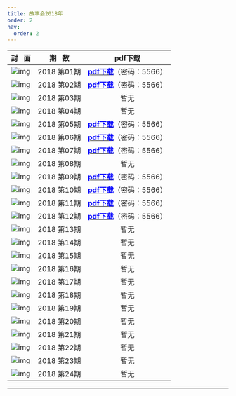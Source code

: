 ```yaml
---
title: 故事会2018年
order: 2
nav:
  order: 2
---
```

|                          封   面                          |  期   数  |                                     pdf下载                                     |
| :---------------------------------------------------------: | :---------: | :------------------------------------------------------------------------------: |
| ![img](../../../public/images/gushihui/gsh2018/gsh201801.jpg) | 2018 第01期 | [<font color="blue">**pdf下载**</font>](https://url97.ctfile.com/f/799297-1457766520-913a95?p=5566)（密码：5566） |
| ![img](../../../public/images/gushihui/gsh2018/gsh201802.jpg) | 2018 第02期 | [<font color="blue">**pdf下载**</font>](https://url97.ctfile.com/f/799297-1457766526-025e08?p=5566)（密码：5566） |
| ![img](../../../public/images/gushihui/gsh2018/gsh201803.jpg) | 2018 第03期 |                                       暂无                                       |
| ![img](../../../public/images/gushihui/gsh2018/gsh201804.jpg) | 2018 第04期 |                                       暂无                                       |
| ![img](../../../public/images/gushihui/gsh2018/gsh201805.jpg) | 2018 第05期 | [<font color="blue">**pdf下载**</font>](https://url97.ctfile.com/f/799297-1457766541-b410ed?p=5566)（密码：5566） |
| ![img](../../../public/images/gushihui/gsh2018/gsh201806.jpg) | 2018 第06期 | [<font color="blue">**pdf下载**</font>](https://url97.ctfile.com/f/799297-1457766550-24a52a?p=5566)（密码：5566） |
| ![img](../../../public/images/gushihui/gsh2018/gsh201807.jpg) | 2018 第07期 | [<font color="blue">**pdf下载**</font>](https://url97.ctfile.com/f/799297-1457766559-491a91?p=5566)（密码：5566） |
| ![img](../../../public/images/gushihui/gsh2018/gsh201808.jpg) | 2018 第08期 |                                       暂无                                       |
| ![img](../../../public/images/gushihui/gsh2018/gsh201809.jpg) | 2018 第09期 | [<font color="blue">**pdf下载**</font>](https://url97.ctfile.com/f/799297-1457766562-d3d33e?p=5566)（密码：5566） |
| ![img](../../../public/images/gushihui/gsh2018/gsh201810.jpg) | 2018 第10期 | [<font color="blue">**pdf下载**</font>](https://url97.ctfile.com/f/799297-1457766571-b3ad1e?p=5566)（密码：5566） |
| ![img](../../../public/images/gushihui/gsh2018/gsh201811.jpg) | 2018 第11期 | [<font color="blue">**pdf下载**</font>](https://url97.ctfile.com/f/799297-1457766583-aeab07?p=5566)（密码：5566） |
| ![img](../../../public/images/gushihui/gsh2018/gsh201812.jpg) | 2018 第12期 | [<font color="blue">**pdf下载**</font>](https://url97.ctfile.com/f/799297-1457766598-ba65ab?p=5566)（密码：5566） |
| ![img](../../../public/images/gushihui/gsh2018/gsh201813.jpg) | 2018 第13期 |                                       暂无                                       |
| ![img](../../../public/images/gushihui/gsh2018/gsh201814.jpg) | 2018 第14期 |                                       暂无                                       |
| ![img](../../../public/images/gushihui/gsh2018/gsh201815.jpg) | 2018 第15期 |                                       暂无                                       |
| ![img](../../../public/images/gushihui/gsh2018/gsh201816.jpg) | 2018 第16期 |                                       暂无                                       |
| ![img](../../../public/images/gushihui/gsh2018/gsh201817.jpg) | 2018 第17期 |                                       暂无                                       |
| ![img](../../../public/images/gushihui/gsh2018/gsh201818.jpg) | 2018 第18期 |                                       暂无                                       |
| ![img](../../../public/images/gushihui/gsh2018/gsh201819.jpg) | 2018 第19期 |                                       暂无                                       |
| ![img](../../../public/images/gushihui/gsh2018/gsh201820.jpg) | 2018 第20期 |                                       暂无                                       |
| ![img](../../../public/images/gushihui/gsh2018/gsh201821.jpg) | 2018 第21期 |                                       暂无                                       |
| ![img](../../../public/images/gushihui/gsh2018/gsh201822.jpg) | 2018 第22期 |                                       暂无                                       |
| ![img](../../../public/images/gushihui/gsh2018/gsh201823.jpg) | 2018 第23期 |                                       暂无                                       |
| ![img](../../../public/images/gushihui/gsh2018/gsh201824.jpg) | 2018 第24期 |                                       暂无                                       |

---
